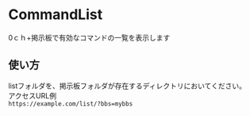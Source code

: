 # CommandList
0ｃｈ+掲示板で有効なコマンドの一覧を表示します
## 使い方
listフォルダを、掲示板フォルダが存在するディレクトリにおいてください。  
アクセスURL例  
```https://example.com/list/?bbs=mybbs```
